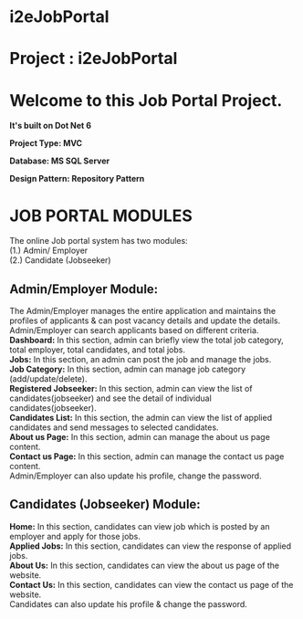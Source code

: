 # i2eJobPortal
# Project : i2eJobPortal
<h1>Welcome to this Job Portal Project.</h1>
<p><b>It's built on Dot Net 6 </p>
Project Type: MVC </p>
Database: MS SQL Server </p>
Design Pattern: Repository Pattern</b></p>

<h1>JOB PORTAL MODULES</h1>
The online Job portal system has two modules:</br>
(1.) Admin/ Employer</br>
(2.) Candidate (Jobseeker)</br>
<h2>Admin/Employer Module:</h2>
The Admin/Employer manages the entire application and maintains the profiles of applicants & can post vacancy details and update the details. 
Admin/Employer can search applicants based on different criteria.</br>
<b>Dashboard:</b> In this section, admin can briefly view the total job category, total employer, total candidates, and total jobs.</br>
<b>Jobs:</b> In this section, an admin can post the job and manage the jobs.</br>
<b>Job Category:</b> In this section, admin can manage job category (add/update/delete).</br>
<b>Registered Jobseeker:</b> In this section, admin can view the list of candidates(jobseeker) and see the detail of individual candidates(jobseeker).</br>
<b>Candidates List:</b> In this section, the admin can view the list of applied candidates and send messages to selected candidates.</br>
<b>About us Page:</b>  In this section, admin can manage the about us page content.</br>
<b>Contact us Page:</b>  In this section, admin can manage the contact us page content.</br>
Admin/Employer can also update his profile, change the password.</br>
<h2>Candidates (Jobseeker) Module:</h2>
<b>Home:</b> In this section, candidates can view job which is posted by an employer and apply for those jobs.</br>
<b>Applied Jobs:</b> In this section, candidates can view the response of applied jobs.</br>
<b>About Us:</b> In this section, candidates can view the about us page of the website.</br>
<b>Contact Us:</b> In this section, candidates can view the contact us page of the website.</br>
Candidates can also update his profile & change the password.
